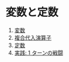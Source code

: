 # 変数と定数

1. [変数](variables.md)
2. [複合代入演算子](compound-assignment-operators.md)
3. [定数](constants.md)
4. [実践: 1 ターンの戦闘](1-turn-battle.md)
